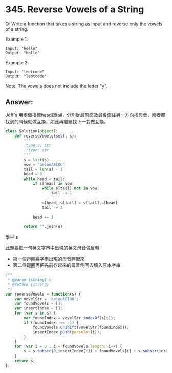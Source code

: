 # 345. Reverse Vowels of a String
Q: Write a function that takes a string as input and reverse only the vowels of a string.

Example 1:
```
Input: "hello"
Output: "holle"
```
Example 2:
```
Input: "leetcode"
Output: "leotcede"
```
Note:
The vowels does not include the letter "y".

## Answer:
Jeff's
用兩個指標head跟tail，分別從最前面及最後面往另一方向找母音，兩者都找到的時候就做互換，如此再繼續找下一對做互換。
```python
class Solution(object):
    def reverseVowels(self, s):
        """
        :type s: str
        :rtype: str
        """
        s = list(s)
        vow = "aeiouAEIOU"
        tail = len(s) - 1
        head = 0
        while head < tail:
            if s[head] in vow:
                while s[tail] not in vow:
                    tail -= 1
                
                s[head],s[tail] = s[tail],s[head]
                tail -= 1
            
            head += 1
            
        return "".join(s)
```

學平's

此題要把一句英文字串中出現的英文母音做反轉

* 第一個迴圈將字串出現的母音存起來
* 第二個迴圈再把先前存起來的母音倒回去填入原本字串
```javascript
/**
 * @param {string} s
 * @return {string}
 */
var reverseVowels = function(s) {
    var vovelStr = 'aeiouAEIOU';
    var foundVovels = [];
    var insertIndex = [];
    for (var i in s) {
        var foundIndex = vovelStr.indexOf(s[i]);
        if (foundIndex !== -1) {
            foundVovels.unshift(vovelStr[foundIndex]);
            insertIndex.push(parseInt(i));
        }
    }
    for (var i = 0 ; i < foundVovels.length; i++) {
        s = s.substr(0,insertIndex[i]) + foundVovels[i] + s.substr(insertIndex[i]+1);
    }
    return s;
};
```